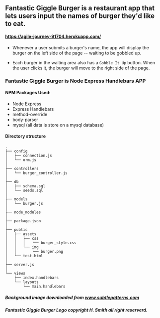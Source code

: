 
## Fantastic Giggle Burger is a restaurant app that lets users input the names of burger they'd like to eat.

#### https://agile-journey-91704.herokuapp.com/ 

* Whenever a user submits a burger's name, the app will display the burger on the left side of the page -- waiting to be gobbled up.

* Each burger in the waiting area also has a `Gobble It Up` button. When the user clicks it, the burger will move to the right side of the page.


### Fantastic Giggle Burger is Node Express Handlebars APP

#### NPM Packages Used: 
* Node Express
* Express Handlebars
* method-override
* body-parser
* mysql (all data is store on a mysql database)


#### Directory structure

```
.
├── config
│   ├── connection.js
│   └── orm.js
│ 
├── controllers
│   └── burger_controller.js
│
├── db
│   ├── schema.sql
│   └── seeds.sql
│
├── models
│   └── burger.js
│ 
├── node_modules
│ 
├── package.json
│
├── public
│   ├── assets
│   │   ├── css
│   │   │   └── burger_style.css
│   │   └── img
│   │       └── burger.png
│   └── test.html
│
├── server.js
│
└── views
    ├── index.handlebars
    └── layouts
        └── main.handlebars
```

##### Background image downloaded from www.subtlepatterns.com 
##### Fantastic Giggle Burger Logo copyright H. Smith all right reserverd.
 
 
